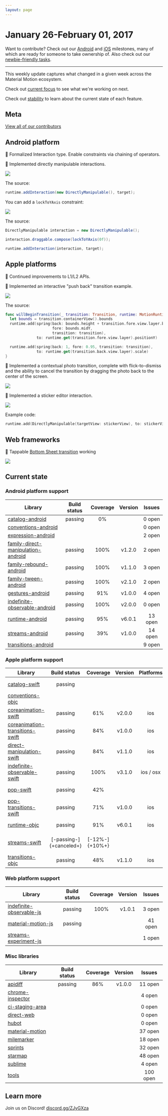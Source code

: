 ```yaml
---
layout: page
---
```


# January 26-February 01, 2017

Want to contribute? Check out our [Android](https://material-motion.github.io/milemarker/index.html?filterby=android) and
[iOS](https://material-motion.github.io/milemarker/index.html?filterby=appleos) milestones, many of
which are ready for someone to take ownership of. Also check out our
[newbie-friendly tasks](https://material-motion.github.io/milemarker/newbie.html?filterby=appleos).

---

This weekly update captures what changed in a given week across the Material Motion ecosystem.

Check out [current focus](current_focus) to see what we're working on next.

Check out [stability](https://material-motion.github.io/material-motion/) to learn about the current state of each feature.

## Meta

[View all of our contributors](https://github.com/material-motion/material-motion/blob/gh-pages/CONTRIBUTORS.md)

## Android platform

🎉 Formalized Interaction type. Enable constraints via chaining of operators.

🎉 Implemented directly manipulable interactions.

![](2017-02-01-directly-manipulable.gif)

The source:

```java
runtime.addInteraction(new DirectlyManipulable(), target);
```

You can add a `lockToYAxis` constraint:

![](2017-02-01-directly-manipulable-constraints.gif)

The source:

```java
DirectlyManipulable interaction = new DirectlyManipulable();

interaction.draggable.compose(lockToYAxis(0f));

runtime.addInteraction(interaction, target);
```

## Apple platforms

📝 Continued improvements to L1/L2 APIs.

🎉 Implemented an interactive "push back" transition example.

![](2017-02-01-pushback.gif)

The source:

```swift
func willBeginTransition(_ transition: Transition, runtime: MotionRuntime) {
  let bounds = transition.containerView().bounds
  runtime.add(spring(back: bounds.height + transition.fore.view.layer.bounds.height / 2,
                     fore: bounds.midY,
                     transition: transition),
              to: runtime.get(transition.fore.view.layer).positionY)

  runtime.add(spring(back: 1, fore: 0.95, transition: transition),
              to: runtime.get(transition.back.view.layer).scale)
}
```

🎉 Implemented a contextual photo transition, complete with flick-to-dismiss and the ability to
cancel the transition by dragging the photo back to the center of the screen.

![](2017-02-01-slop.gif)

🎉 Implemented a sticker editor interaction.

![](2017-02-01-stickers.gif)

Example code:

```swift
runtime.add(DirectlyManipulable(targetView: stickerView), to: stickerView)
```

## Web frameworks

🎉 Tappable [Bottom Sheet transition](https://material-motion-demos.firebaseapp.com/bottom-sheet/) working

![](2017-02-01-bottom-sheet-js.gif)

## Current state

### Android platform support

| Library | Build status | Coverage | Version | Issues |
|---------|:------------:|:--------:|:-------:|:------:|
| [catalog-android](https://github.com/material-motion/catalog-android/) | passing | 0% |  | 0 open |
| [conventions-android](https://github.com/material-motion/conventions-android/) |  |  |  | 0 open |
| [expression-android](https://github.com/material-motion/expression-android/) |  |  |  | 2 open |
| [family-direct-manipulation-android](https://github.com/material-motion/family-direct-manipulation-android/) | passing | 100% | v1.2.0 | 2 open |
| [family-rebound-android](https://github.com/material-motion/family-rebound-android/) | passing | 100% | v1.1.0 | 3 open |
| [family-tween-android](https://github.com/material-motion/family-tween-android/) | passing | 100% | v2.1.0 | 2 open |
| [gestures-android](https://github.com/material-motion/gestures-android/) | passing | 91% | v1.0.0 | 4 open |
| [indefinite-observable-android](https://github.com/material-motion/indefinite-observable-android/) | passing | 100% | v2.0.0 | 0 open |
| [runtime-android](https://github.com/material-motion/runtime-android/) | passing | 95% | v6.0.1 | 13 open |
| [streams-android](https://github.com/material-motion/streams-android/) | passing | 39% | v1.0.0 | 14 open |
| [transitions-android](https://github.com/material-motion/transitions-android/) |  |  |  | 9 open |

### Apple platform support

| Library | Build status | Coverage | Version | Platforms | Docs | Issues |
|---------|:------------:|:--------:|:-------:|:---------:|:----:|:------:|
| [catalog-swift](https://github.com/material-motion/catalog-swift) | passing |  |  |  |  | 10 open |
| [conventions-objc](https://github.com/material-motion/conventions-objc) |  |  |  |  |  | 0 open |
| [coreanimation-swift](https://github.com/material-motion/coreanimation-swift) | passing | 61% | v2.0.0 | ios |  | 6 open |
| [coreanimation-transitions-swift](https://github.com/material-motion/coreanimation-transitions-swift) | passing | 84% | v1.0.0 | ios | -1% | 0 open |
| [direct-manipulation-swift](https://github.com/material-motion/direct-manipulation-swift) | passing | 84% | v1.1.0 | ios |  | 5 open |
| [indefinite-observable-swift](https://github.com/material-motion/indefinite-observable-swift) | passing | 100% | v3.1.0 | ios / osx | 54% | 0 open |
| [pop-swift](https://github.com/material-motion/pop-swift) | passing | 42% |  |  | 21% | 6 open |
| [pop-transitions-swift](https://github.com/material-motion/pop-transitions-swift) | passing | 71% | v1.0.0 | ios |  | 0 open |
| [runtime-objc](https://github.com/material-motion/runtime-objc) | passing | 91% | v6.0.1 | ios | 100% | 16 open |
| [streams-swift](https://github.com/material-motion/streams-swift) | [-passing-]{+canceled+} | [-12%-]{+10%+} |  |  |  | [-2-]{+8+} open |
| [transitions-objc](https://github.com/material-motion/transitions-objc) | passing | 48% | v1.1.0 | ios | 90% | 5 open |

### Web platform support

| Library | Build status | Coverage | Version | Issues |
|---------|:------------:|:--------:|:-------:|:------:|
| [indefinite-observable-js](https://github.com/material-motion/indefinite-observable-js) | passing | 100% | v1.0.1 | 3 open |
| [material-motion-js](https://github.com/material-motion/material-motion-js) | passing |  |  | 41 open |
| [streams-experiment-js](https://github.com/material-motion/streams-experiment-js) |  |  |  | 1 open |

### Misc libraries

| Library | Build status | Coverage | Version | Issues |
|---------|:------------:|:--------:|:-------:|:------:|
| [apidiff](https://github.com/material-motion/apidiff/) | passing | 86% | v1.0.0 | 11 open |
| [chrome-inspector](https://github.com/material-motion/chrome-inspector/) |  |  |  | 4 open |
| [ci-staging-area](https://github.com/material-motion/ci-staging-area/) |  |  |  | 0 open |
| [direct-web](https://github.com/material-motion/direct-web/) |  |  |  | 0 open |
| [hubot](https://github.com/material-motion/hubot/) |  |  |  | 0 open |
| [material-motion](https://github.com/material-motion/material-motion/) |  |  |  | 37 open |
| [milemarker](https://github.com/material-motion/milemarker/) |  |  |  | 18 open |
| [sprints](https://github.com/material-motion/sprints/) |  |  |  | 32 open |
| [starmap](https://github.com/material-motion/starmap/) |  |  |  | 48 open |
| [sublime](https://github.com/material-motion/sublime/) |  |  |  | 4 open |
| [tools](https://github.com/material-motion/tools/) |  |  |  | 100 open |

## Learn more

Join us on Discord! [discord.gg/ZJyGXza](https://discord.gg/ZJyGXza)

